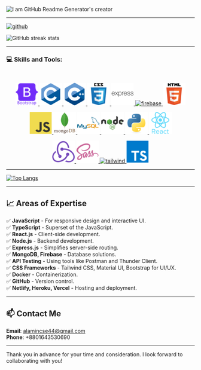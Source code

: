 ![I am GitHub Readme Generator's creator](https://media.licdn.com/dms/image/v2/D5616AQGflMwxHFcVqA/profile-displaybackgroundimage-shrink_350_1400/profile-displaybackgroundimage-shrink_350_1400/0/1731088497909?e=1749686400&v=beta&t=adVyZ4GHcGUlUVpkJD_K42McpU6N3T3x5cp-TOCAAH4)

---

[<img src='https://cdn.jsdelivr.net/npm/simple-icons@3.0.1/icons/github.svg' alt='github' height='40'>](https://github.com/alamin-cse44)  

![GitHub streak stats](https://streak-stats.demolab.com/?user=alamin-cse44)  

---

<h3 align="left">💻 Skills and Tools:</h3>
<br/>
<p align="center"> 
<a href="https://getbootstrap.com" target="_blank" rel="noreferrer"> <img src="https://raw.githubusercontent.com/devicons/devicon/master/icons/bootstrap/bootstrap-plain-wordmark.svg" alt="bootstrap" width="60" height="60"/> </a> 
<a href="https://www.cprogramming.com/" target="_blank" rel="noreferrer"> <img src="https://raw.githubusercontent.com/devicons/devicon/master/icons/c/c-original.svg" alt="c" width="60" height="60"/> </a> 
<a href="https://www.w3schools.com/cpp/" target="_blank" rel="noreferrer"> <img src="https://raw.githubusercontent.com/devicons/devicon/master/icons/cplusplus/cplusplus-original.svg" alt="cplusplus" width="60" height="60"/> </a> 
<a href="https://www.w3schools.com/css/" target="_blank" rel="noreferrer"> <img src="https://raw.githubusercontent.com/devicons/devicon/master/icons/css3/css3-original-wordmark.svg" alt="css3" width="60" height="60"/> </a> 
<a href="https://expressjs.com" target="_blank" rel="noreferrer"> <img src="https://raw.githubusercontent.com/devicons/devicon/master/icons/express/express-original-wordmark.svg" alt="express" width="60" height="60"/> </a> 
<a href="https://firebase.google.com/" target="_blank" rel="noreferrer"> <img src="https://www.vectorlogo.zone/logos/firebase/firebase-icon.svg" alt="firebase" width="40" height="40"/> </a> <a href="https://www.w3.org/html/" target="_blank" rel="noreferrer"> <img src="https://raw.githubusercontent.com/devicons/devicon/master/icons/html5/html5-original-wordmark.svg" alt="html5" width="60" height="60"/> </a> 
</p>
<p align="center"> 
<a href="https://developer.mozilla.org/en-US/docs/Web/JavaScript" target="_blank" rel="noreferrer"> <img src="https://raw.githubusercontent.com/devicons/devicon/master/icons/javascript/javascript-original.svg" alt="javascript" width="60" height="60"/> </a> 
<a href="https://www.mongodb.com/" target="_blank" rel="noreferrer"> <img src="https://raw.githubusercontent.com/devicons/devicon/master/icons/mongodb/mongodb-original-wordmark.svg" alt="mongodb" width="60" height="60"/> </a> 
<a href="https://www.mysql.com/" target="_blank" rel="noreferrer"> <img src="https://raw.githubusercontent.com/devicons/devicon/master/icons/mysql/mysql-original-wordmark.svg" alt="mysql" width="60" height="60"/> </a> 
<a href="https://nodejs.org" target="_blank" rel="noreferrer"> <img src="https://raw.githubusercontent.com/devicons/devicon/master/icons/nodejs/nodejs-original-wordmark.svg" alt="nodejs" width="60" height="60"/> </a> 
<a href="https://www.python.org" target="_blank" rel="noreferrer"> <img src="https://raw.githubusercontent.com/devicons/devicon/master/icons/python/python-original.svg" alt="python" width="60" height="60"/> </a> 
<a href="https://reactjs.org/" target="_blank" rel="noreferrer"> <img src="https://raw.githubusercontent.com/devicons/devicon/master/icons/react/react-original-wordmark.svg" alt="react" width="60" height="60"/> </a> 
</p>
<p align="center"> 
<a href="https://redux.js.org" target="_blank" rel="noreferrer"> <img src="https://raw.githubusercontent.com/devicons/devicon/master/icons/redux/redux-original.svg" alt="redux" width="60" height="60"/> </a> <a href="https://sass-lang.com" target="_blank" rel="noreferrer"> <img src="https://raw.githubusercontent.com/devicons/devicon/master/icons/sass/sass-original.svg" alt="sass" width="60" height="60"/> </a> 
<a href="https://tailwindcss.com/" target="_blank" rel="noreferrer"> <img src="https://www.vectorlogo.zone/logos/tailwindcss/tailwindcss-icon.svg" alt="tailwind" width="60" height="60"/> </a> 
<a href="https://www.typescriptlang.org/" target="_blank" rel="noreferrer"> <img src="https://raw.githubusercontent.com/devicons/devicon/master/icons/typescript/typescript-original.svg" alt="typescript" width="60" height="60"/> </a> 
</p>

---

[![Top Langs](https://github-readme-stats.vercel.app/api/top-langs/?username=alamin-cse44&layout=donut)](https://github.com/anuraghazra/github-readme-stats)

---

## 📈 Areas of Expertise

✅ **JavaScript** - For responsive design and interactive UI. <br>
✅ **TypeScript** - Superset of the JavaScript. <br>
✅ **React.js** - Client-side development. <br>
✅ **Node.js** - Backend development. <br>
✅ **Express.js** - Simplifies server-side routing. <br>
✅ **MongoDB, Firebase** - Database solutions. <br>
✅ **API Testing** - Using tools like Postman and Thunder Client. <br>
✅ **CSS Frameworks** - Tailwind CSS, Material UI, Bootstrap for UI/UX. <br>
✅ **Docker** - Containerization. <br>
✅ **GitHub** - Version control. <br>
✅ **Netlify, Heroku, Vercel** - Hosting and deployment. <br>

---

## 📫 Contact Me

**Email**: [alamincse44@gmail.com](mailto:alamincse44@gmail.com) <br>
**Phone**: +8801643530690

---

Thank you in advance for your time and consideration. I look forward to collaborating with you!
